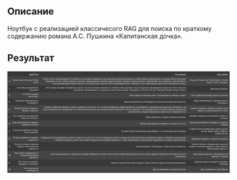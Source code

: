 ## Описание 
Ноутбук с реализацией классичесого RAG для поиска по краткому содержанию романа А.С. Пушкина «Капитанская дочка».

## Результат
![result](images/result.png)
